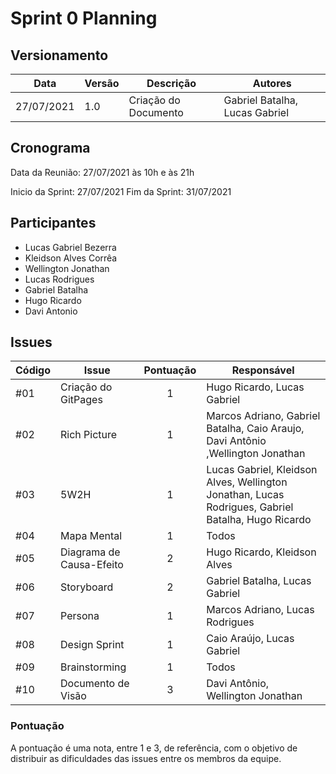 # Sprint 0 Planning 

## Versionamento
| Data | Versão | Descrição | Autores |
| -------- | -------- | -------- | ---|
|   27/07/2021   |  1.0    |  Criação do Documento    | Gabriel Batalha, Lucas Gabriel

## Cronograma
Data da Reunião: 27/07/2021 às 10h e às 21h

Inicio da Sprint: 27/07/2021
Fim da Sprint: 31/07/2021

## Participantes
* Lucas Gabriel Bezerra
* Kleidson Alves Corrêa
* Wellington Jonathan
* Lucas Rodrigues
* Gabriel Batalha
* Hugo Ricardo
* Davi Antonio

## Issues

| Código | Issue | Pontuação | Responsável|
| ------- | -------- | :--------: | ---- |
| #01     | Criação do GitPages | 1 | Hugo Ricardo, Lucas Gabriel |
| #02     | Rich Picture | 1 | Marcos Adriano, Gabriel Batalha, Caio Araujo, Davi Antônio ,Wellington Jonathan|
| #03     | 5W2H | 1     | Lucas Gabriel, Kleidson Alves, Wellington Jonathan, Lucas Rodrigues, Gabriel Batalha, Hugo Ricardo|
| #04     | Mapa Mental | 1     | Todos |
| #05     | Diagrama de Causa-Efeito | 2     | Hugo Ricardo, Kleidson Alves |
| #06     | Storyboard | 2     | Gabriel Batalha, Lucas Gabriel |
| #07     | Persona | 1     | Marcos Adriano, Lucas Rodrigues |
| #08     | Design Sprint | 1     | Caio Araújo, Lucas Gabriel|
| #09     | Brainstorming | 1     | Todos|
| #10     | Documento de Visão | 3     | Davi Antônio, Wellington Jonathan |

### Pontuação

A pontuação é uma nota, entre 1 e 3, de referência, com o objetivo de distribuir as dificuldades das issues entre os membros da equipe.



